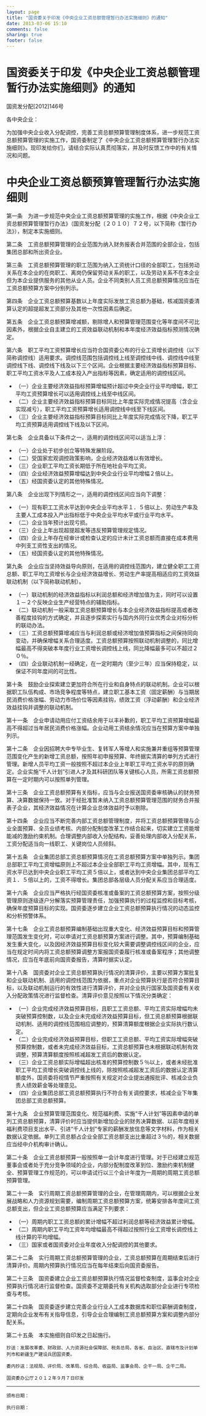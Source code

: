 ```yaml
---
layout: page
title: "国资委关于印发《中央企业工资总额管理暂行办法实施细则》的通知"
date: 2013-03-06 15:10
comments: false
sharing: true
footer: false
---
```


# 国资委关于印发《中央企业工资总额管理暂行办法实施细则》的通知

国资发分配[2012]146号

各中央企业：

为加强中央企业收入分配调控，完善工资总额预算管理制度体系，进一步规范工资总额预算管理的实施工作，国资委制定了《中央企业工资总额预算管理暂行办法实施细则》。现印发给你们，请结合实际认真贯彻落实，并及时反馈工作中的有关情况和问题。

# 中央企业工资总额预算管理暂行办法实施细则

第一条　为进一步规范中央企业工资总额预算管理的实施工作，根据《中央企业工资总额预算管理暂行办法》（国资发分配〔２０１０〕７２号，以下简称《暂行办法》），制定本实施细则。

第二条　工资总额预算管理的企业范围为纳入财务报表合并范围的全部企业，包括集团总部和所出资企业。

第三条　工资总额预算管理的职工范围为纳入工资统计口径的全部职工，包括劳动关系在本企业的在岗职工、离岗仍保留劳动关系的职工，以及劳动关系不在本企业但为本企业提供服务的其他从业人员。企业不同类别人员工资总额预算情况应当在工资总额预算方案中分别列示。

第四条　企业工资总额预算基数以上年度实际发放工资总额为基础，核减国资委清算认定的超提超发工资部分及其他一次性因素后确定。

第五条　企业工资总额预算增减额，剔除增人和预算管理范围变化等年度间不可比因素外，根据企业自主建立的工资效益联动机制和本年度经济效益指标预测情况确定。

第六条　职工平均工资预算增长应当符合国资委公布的行业工资增长调控线（以下简称调控线）适用要求。调控线范围包括调控线上线至调控线中线、调控线中线至调控线下线、调控线下线及以下三个区间。企业根据主要经济效益指标预算目标、职工平均工资水平及人工成本投入产出指标等因素，确定适用的调控线区间。

* （一）企业主要经济效益指标预算增幅预计超过中央企业行业平均增幅，职工平均工资预算增长可以适用调控线上线至中线区间。
* （二）企业主要经济效益指标预算目标同比上年度实际完成情况提高（含企业实现减亏），职工平均工资预算增长适用调控线中线至下线区间。
* （三）企业主要经济效益指标预算目标同比上年度实际完成情况下降，职工平均工资预算适用调控线下线及以下区间。

第七条　企业具备以下条件之一，适用的调控线区间可以适当上浮：

* （一）企业处于初步创立等特殊发展阶段。
* （二）受国家宏观调控政策影响，企业经济效益难以有效增长。
* （三）企业职工平均工资长期低于所在地社会平均工资。
* （四）企业经济效益预算增幅达到中央企业行业平均增幅２倍以上。
* （五）经国资委认定的其他特殊情况。

第八条　企业出现下列情形之一，适用的调控线区间应当向下调整：

* （一）现有职工工资水平达到中央企业平均水平１．５倍以上、劳动生产率及主要人工成本投入产出指标低于中央企业平均水平或行业平均水平。
* （二）企业当年预计出现亏损。
* （三）企业上年出现超提超发等违反预算管理规定情况。
* （四）企业上年存在经审计或检查认定的应计未计工资总额而直接在成本费用中列支工资性支出的情况。
* （五）经国资委认定的其他特殊情况。

第九条　企业应当坚持效益导向原则，在适用的调控线范围内，建立健全职工工资总额、职工平均工资增长与企业经济效益增长、劳动生产率提高相适应的工资效益联动机制（以下简称联动机制）。

* （一）联动机制的经济效益指标以利润总额和经济增加值为主，同时可以设置１－２个反映企业生产经营特点的辅助指标。
* （二）联动机制一般采取工资总额预算增长与本企业经济效益指标提高或者改善程度挂钩的方式确定，并且逐步探索实行与国内外同行业优秀企业对标分析的联动办法。
* （三）工资总额预算增减应当与利润总额或经济增加值预算指标之间保持同向变动，并确保增幅关系合理适度。工资总额预算按照联动机制调整的，同比增幅最高不得突破本年度行业工资增长调控线上线，同比降幅最多可以不超过２０％。
* （四）企业联动机制一经确定，在一定时期内（至少三年）应当保持稳定，以保证不同年度间的可比性。

第十条　鼓励企业探索建立更加符合所在行业和自身特点的联动机制。企业可以根据职工队伍构成、市场竞争程度等特点，建立职工基本工资（固定薪酬）与当期居民消费价格涨幅、劳动力市场价位等因素挂钩，绩效工资（浮动薪酬）和企业经济效益挂钩并调整的联动机制。

第十一条　企业申请动用应付工资结余用于以丰补歉的，职工平均工资预算增幅最高不得超过当年居民消费价格涨幅。企业动用工资结余情况应当在预算方案中单独列示。

第十二条　企业因招聘大中专毕业生、复转军人等增人和实施兼并重组等预算管理范围变化产生的新增工资总额，按照年初申报预算、年终据实清算的单列方式进行管理。新增人员平均工资一般按照不超过本企业上年职工平均工资水平的原则确定。企业实施“千人计划”引进人才及其科研团队等关键核心人员，所需工资总额预算在一定时期内可以按照单列管理。

第十三条　企业工资总额预算有关指标，应当与企业报送国资委审核确认的财务预算、决算数据保持一致。对于经批准暂未纳入工资总额预算管理范围的财务合并报表子企业，其经济效益情况在计算企业总体效益时予以剔除。

第十四条　企业应当不断完善内部工资总额管理制度，并将工资总额预算管理与企业全面预算、全员业绩考核、内部分配制度改革工作结合起来，切实建立工资能增能减的激励约束机制。合理调整内部收入分配结构，妥善处理内部收入分配关系，工资分配适当向一线职工、关键岗位人员倾斜。

第十五条　企业集团总部工资总额预算情况在工资总额预算方案中单独列示。集团总部职工平均工资增幅原则上不超过本企业全部职工平均工资增幅。其中，现有工资水平已达到中央企业职工平均工资５倍以上，或者达到中央企业集团总部平均工资１．５倍以上的，工资不得增长。集团总部各层级人员分配关系应当合理适度。

第十六条　企业应当严格执行经国资委核准或备案的工资总额预算方案，按照分级管理原则逐级逐户分解落实预算管理责任，加强预算执行的过程监控和目标考核，确保年度预算目标的实现。国资委逐步建立企业工资总额预算执行情况的动态监控和分析预警体系。

第十七条　企业工资总额预算编制基础出现重大变化、经济效益预算目标和预算管理范围发生变化时，可以申请对工资总额预算方案进行调整。其中，预算编制基础发生重大变化，以及因经济效益预算目标变化较大需要调整调控线区间的企业，应当在规定时间内将工资总额预算调整方案报国资委履行核准或备案程序；其他调整情况，应当在年底前向国资委报告，清算时据实认定。

第十八条　国资委对企业工资总额预算执行情况的清算评价，主要以预算方案批复和企业联动机制、适用的调控线范围为依据，重点对企业预算执行是否符合预算目标，以及联动机制运行的有效性进行清算评价，并对企业执行国家及国资委有关收入分配政策情况进行监督检查。清算评价意见按照以下情况分类确定：

* （一）企业完成经济效益预算目标，且职工工资总额、平均工资实际增幅均未突破预算控制数，以及企业未完成经济效益预算目标，但工资总额预算根据联动机制、适用的调控线范围相应调整的，预算清算额度根据企业实际执行数认定。
* （二）企业完成经济效益预算目标，但职工工资总额、平均工资实际增幅突破预算控制数，或者未完成经济效益目标，工资总额预算也未根据联动机制有效调整，预算清算额度按照核减超发工资后的数据认定。
* （三）企业工资总额实际增幅超出核准的预算控制数５％以上，或者未经批准职工平均工资增长突破调控线上线的，除按照核减超发工资后的数据认定清算额度外，国资委将视情节严重按照有关规定对企业提出通报批评、核减企业负责人绩效薪金等处理意见。
* （四）企业集团总部工资总额预算执行不符合有关调控要求，核减企业下年集团总部工资总额预算。

第十九条　企业预算管理范围变化、规范福利费、实施“千人计划”等因素申请的单列工资总额预算，清算评价时应当提供新增加企业的财务决算数据、以前年度相关福利费项目支出水平、引进“千人计划”专家的薪酬发放信息等文字材料，作为相关数据认定依据。单列工资总额占企业全部工资总额支出比重超过３％的，相关数据应当经中介机构审计确认。

第二十条　企业工资总额预算一般按照单一会计年度进行管理。对于已经建立规范董事会或者处于充分竞争领域的企业，内部分配制度改革到位、激励约束机制健全、预算管理工作规范的，可以申请试行以三个会计年度为一周期的周期工资总额预算管理。

第二十一条　实行周期工资总额预算管理的企业，在管理周期内，可以根据企业发展战略和人力资源规划需要，编制周期工资总额预算方案，统筹安排各年度间工资总额支出，但企业工资总额预算应当满足下列要求：

* （一）周期内职工工资总额的累计增幅不超过利润总额等经济效益累计增幅。
* （二）周期内职工平均工资年均增幅最高不得超过按照行业工资增长调控线上线计算的平均增幅。
* （三）国家或者国资委对企业年度收入分配调控的其他要求。

第二十二条　实行周期工资总额预算管理的企业，工资总额预算在周期结束后进行清算评价。周期内预算执行情况应当在每年结束后向国资委报告。

第二十三条　国资委建立企业工资总额预算执行情况监督检查制度，监事会对企业预算执行情况进行监督检查。国资委不定期委托有关机构选取部分企业进行专项检查与考核。

第二十四条　国资委逐步建立完善企业行业人工成本数据库和职位薪酬调查制度，定期向企业发布有关指导信息，引导企业合理编制工资总额预算方案和调整内部分配关系。

第二十五条　本实施细则自印发之日起施行。

	抄送：发展改革委、财政部、人力资源社会保障部、税务总局，各省、自治区、直辖市及计划单列市和新疆生产建设兵团国资委。
	
	委内抄送：法规局、评价局、改革局、综合局、收益局、监事会局、企干一局、企干二局。
	
	国资委办公厅２０１２年９月７日印发


----

	颁布日期：

	执行日期：

